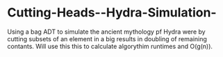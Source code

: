 Cutting-Heads--Hydra-Simulation-
================================

Using a bag ADT to simulate the ancient mythology pf Hydra were by cutting subsets of an element in a big results in doubling of remaining contants. Will use this this to calculate algorythim runtimes and O(g(n)).
